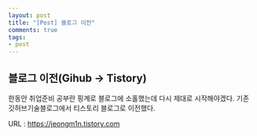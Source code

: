 ```yaml
---
layout: post
title: "[Post] 블로그 이전"
comments: true
tags:
- post
---
```


## <strong>블로그 이전(Gihub -> Tistory)</strong>
한동안 취업준비 공부란 핑계로 블로그에 소홀했는데 다시 제대로 시작해야겠다.
기존 깃허브기술블로그에서 티스토리 블로그로 이전했다.

URL : <https://jeongm1n.tistory.com>